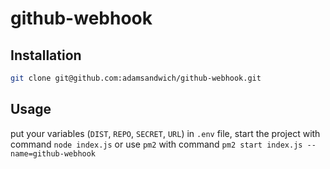 # github-webhook

## Installation
```bash
git clone git@github.com:adamsandwich/github-webhook.git
```

## Usage
put your variables (`DIST`, `REPO`, `SECRET`, `URL`) in `.env` file, start the project with command `node index.js` or use `pm2` with command `pm2 start index.js --name=github-webhook`